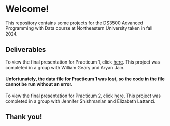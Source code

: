 # Welcome!
This repository contains some projects for the DS3500 Advanced Programming with Data course at Northeastern University taken in fall 2024.

## Deliverables
To view the final presentation for Practicum 1, click [here](https://drive.google.com/file/d/1xV6oUPLNzA9qh6BnXSIqUmRzcV3GyLrJ/view?usp=sharing).
This project was completed in a group with William Geary and Aryan Jain. 
#### Unfortunately, the data file for Practicum 1 was lost, so the code in the file cannot be run without an error.
To view the final presentation for Practicum 2, click [here](https://drive.google.com/file/d/1OIiKILevrvHqxpfCNHeE8oyDl8qH06Ug/view?usp=sharing).
This project was completed in a group with Jennifer Shishmanian and Elizabeth Lattanzi.

## Thank you!
